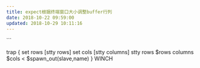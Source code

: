 ```yaml
---
title: expect根据终端窗口大小调整buffer行列
date: 2018-10-22 09:59:00
updated: 2018-10-29 10:11:16
---
```

<!--markdown-->```
trap {
 set rows [stty rows]
 set cols [stty columns]
 stty rows $rows columns $cols < $spawn_out(slave,name)
} WINCH
```